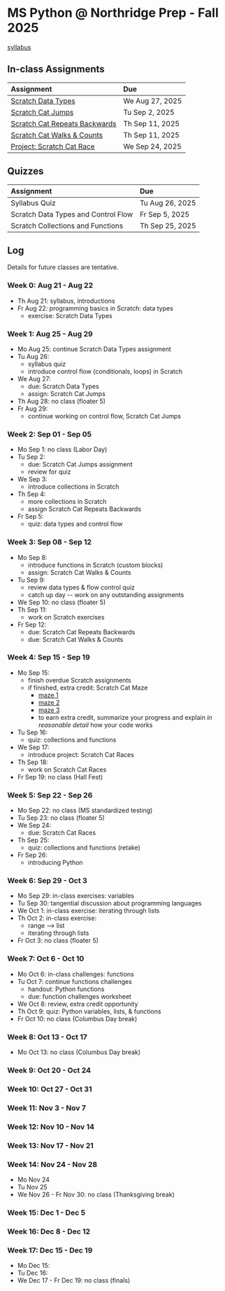 # MS Python @ Northridge Prep - Fall 2025

[syllabus]()

## In-class Assignments

| Assignment                                                                                                                              | Due             |
| :-------------------------------------------------------------------------------------------------------------------------------------- | :-------------- |
| [Scratch Data Types](https://github.com/northridge-dev/nrp-ms-python/blob/main/assignments/Scratch_Data_Types.pdf)                      | We Aug 27, 2025 |
| [Scratch Cat Jumps](https://github.com/northridge-dev/nrp-ms-python/blob/main/assignments/Scratch_Cat_Jumps.pdf)                        | Tu Sep 2, 2025  |
| [Scratch Cat Repeats Backwards](https://github.com/northridge-dev/nrp-ms-python/blob/main/assignments/Scratch_Cat_Repeat_Backwards.pdf) | Th Sep 11, 2025 |
| [Scratch Cat Walks & Counts](https://github.com/northridge-dev/nrp-ms-python/blob/main/assignments/Scratch_Cat_Walks_Counts.pdf)        | Th Sep 11, 2025 |
| [Project: Scratch Cat Race](https://github.com/northridge-dev/nrp-ms-python/blob/main/assignments/Scratch_Cat_Race.pdf)                 | We Sep 24, 2025 |

## Quizzes

| Assignment                          | Due             |
| :---------------------------------- | :-------------- |
| Syllabus Quiz                       | Tu Aug 26, 2025 |
| Scratch Data Types and Control Flow | Fr Sep 5, 2025  |
| Scratch Collections and Functions   | Th Sep 25, 2025 |

## Log

Details for future classes are tentative.

### Week 0: Aug 21 - Aug 22

- Th Aug 21: syllabus, introductions
- Fr Aug 22: programming basics in Scratch: data types
  - exercise: Scratch Data Types

### Week 1: Aug 25 - Aug 29

- Mo Aug 25: continue Scratch Data Types assignment
- Tu Aug 26:
  - syllabus quiz
  - introduce control flow (conditionals, loops) in Scratch
- We Aug 27:
  - due: Scratch Data Types
  - assign: Scratch Cat Jumps
- Th Aug 28: no class (floater 5)
- Fr Aug 29:
  - continue working on control flow, Scratch Cat Jumps

### Week 2: Sep 01 - Sep 05

- Mo Sep 1: no class (Labor Day)
- Tu Sep 2:
  - due: Scratch Cat Jumps assignment
  - review for quiz
- We Sep 3:
  - introduce collections in Scratch
- Th Sep 4:
  - more collections in Scratch
  - assign Scratch Cat Repeats Backwards
- Fr Sep 5:
  - quiz: data types and control flow

### Week 3: Sep 08 - Sep 12

- Mo Sep 8:
  - introduce functions in Scratch (custom blocks)
  - assign: Scratch Cat Walks & Counts
- Tu Sep 9:
  - review data types & flow control quiz
  - catch up day -- work on any outstanding assignments
- We Sep 10: no class (floater 5)
- Th Sep 11:
  - work on Scratch exercises
- Fr Sep 12:
  - due: Scratch Cat Repeats Backwards
  - due: Scratch Cat Walks & Counts

### Week 4: Sep 15 - Sep 19

- Mo Sep 15:
  - finish overdue Scratch assignments
  - if finished, extra credit: Scratch Cat Maze
    - [maze 1](https://inventwithscratch.com/mazes/maze1.png)
    - [maze 2](https://inventwithscratch.com/mazes/maze2.png)
    - [maze 3](https://inventwithscratch.com/mazes/maze3.png)
    - to earn extra credit, summarize your progress and explain _in reasonable detail_ how your code works
- Tu Sep 16:
  - quiz: collections and functions
- We Sep 17:
  - introduce project: Scratch Cat Races
- Th Sep 18:
  - work on Scratch Cat Races
- Fr Sep 19: no class (Hall Fest)

### Week 5: Sep 22 - Sep 26

- Mo Sep 22: no class (MS standardized testing)
- Tu Sep 23: no class (floater 5)
- We Sep 24:
  - due: Scratch Cat Races
- Th Sep 25:
  - quiz: collections and functions (retake)
- Fr Sep 26:
  - introducing Python

### Week 6: Sep 29 - Oct 3

- Mo Sep 29: in-class exercises: variables
- Tu Sep 30: tangential discussion about programming languages
- We Oct 1: in-class exercise: iterating through lists
- Th Oct 2: in-class exercise:
  - range --> list
  - iterating through lists
- Fr Oct 3: no class (floater 5)

### Week 7: Oct 6 - Oct 10

- Mo Oct 6: in-class challenges: functions
- Tu Oct 7: continue functions challenges
  - handout: Python functions
  - due: function challenges worksheet
- We Oct 8: review, extra credit opportunity
- Th Oct 9: quiz: Python variables, lists, & functions
- Fr Oct 10: no class (Columbus Day break)

### Week 8: Oct 13 - Oct 17

- Mo Oct 13: no class (Columbus Day break)

### Week 9: Oct 20 - Oct 24

### Week 10: Oct 27 - Oct 31

### Week 11: Nov 3 - Nov 7

### Week 12: Nov 10 - Nov 14

### Week 13: Nov 17 - Nov 21

### Week 14: Nov 24 - Nov 28

- Mo Nov 24
- Tu Nov 25
- We Nov 26 - Fr Nov 30: no class (Thanksgiving break)

### Week 15: Dec 1 - Dec 5

### Week 16: Dec 8 - Dec 12

### Week 17: Dec 15 - Dec 19

- Mo Dec 15:
- Tu Dec 16:
- We Dec 17 - Fr Dec 19: no class (finals)
